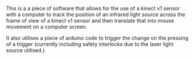 This is a a piece of software that allows for the use of a kinect v1 sensor with a computer to track the position of an infrared light source across the frame of view of a kinect v1 sensor and then translate that into mouse movement on a computer screen.

It also utilises a piece of arduino code to trigger the change on the pressing of a trigger (currently including safety interlocks due to the laser light source utilised.)
